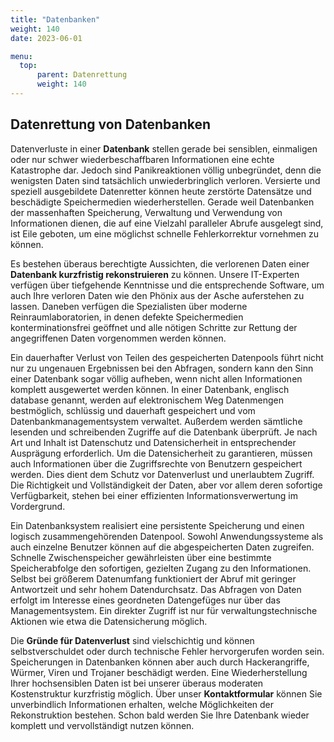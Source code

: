 ```yaml
---
title: "Datenbanken"
weight: 140
date: 2023-06-01

menu:
  top:
      parent: Datenrettung
      weight: 140
---
```


## Datenrettung von Datenbanken

Datenverluste in einer **Datenbank** stellen gerade bei sensiblen, einmaligen oder nur schwer wiederbeschaffbaren Informationen eine echte Katastrophe dar. Jedoch sind Panikreaktionen völlig unbegründet, denn die wenigsten Daten sind tatsächlich unwiederbringlich verloren. Versierte und speziell ausgebildete Datenretter können heute zerstörte Datensätze und beschädigte Speichermedien wiederherstellen. Gerade weil Datenbanken der massenhaften Speicherung, Verwaltung und Verwendung von Informationen dienen, die auf eine Vielzahl paralleler Abrufe ausgelegt sind, ist Eile geboten, um eine möglichst schnelle Fehlerkorrektur vornehmen zu können.

Es bestehen überaus berechtigte Aussichten, die verlorenen Daten einer **Datenbank kurzfristig rekonstruieren** zu können. Unsere IT-Experten verfügen über tiefgehende Kenntnisse und die entsprechende Software, um auch Ihre verloren Daten wie den Phönix aus der Asche auferstehen zu lassen. Daneben verfügen die Spezialisten über moderne Reinraumlaboratorien, in denen defekte Speichermedien konterminationsfrei geöffnet und alle nötigen Schritte zur Rettung der angegriffenen Daten vorgenommen werden können.

Ein dauerhafter Verlust von Teilen des gespeicherten Datenpools führt nicht nur zu ungenauen Ergebnissen bei den Abfragen, sondern kann den Sinn einer Datenbank sogar völlig aufheben, wenn nicht allen Informationen komplett ausgewertet werden können. In einer Datenbank, englisch database genannt, werden auf elektronischem Weg Datenmengen bestmöglich, schlüssig und dauerhaft gespeichert und vom Datenbankmanagementsystem verwaltet. Außerdem werden sämtliche lesenden und schreibenden Zugriffe auf die Datenbank überprüft. Je nach Art und Inhalt ist Datenschutz und Datensicherheit in entsprechender Ausprägung erforderlich. Um die Datensicherheit zu garantieren, müssen auch Informationen über die Zugriffsrechte von Benutzern gespeichert werden. Dies dient dem Schutz vor Datenverlust und unerlaubtem Zugriff. Die Richtigkeit und Vollständigkeit der Daten, aber vor allem deren sofortige Verfügbarkeit, stehen bei einer effizienten Informationsverwertung im Vordergrund.

Ein Datenbanksystem realisiert eine persistente Speicherung und einen logisch zusammengehörenden Datenpool. Sowohl Anwendungssysteme als auch einzelne Benutzer können auf die abgespeicherten Daten zugreifen. Schnelle Zwischenspeicher gewährleisten über eine bestimmte Speicherabfolge den sofortigen, gezielten Zugang zu den Informationen. Selbst bei größerem Datenumfang funktioniert der Abruf mit geringer Antwortzeit und sehr hohem Datendurchsatz. Das Abfragen von Daten erfolgt im Interesse eines geordneten Datengefüges nur über das Managementsystem. Ein direkter Zugriff ist nur für verwaltungstechnische Aktionen wie etwa die Datensicherung möglich.

Die **Gründe für Datenverlust** sind vielschichtig und können selbstverschuldet oder durch technische Fehler hervorgerufen worden sein. Speicherungen in Datenbanken können aber auch durch Hackerangriffe, Würmer, Viren und Trojaner beschädigt werden. Eine Wiederherstellung Ihrer hochsensiblen Daten ist bei unserer überaus moderaten Kostenstruktur kurzfristig möglich. Über unser **Kontaktformular** können Sie unverbindlich Informationen erhalten, welche Möglichkeiten der Rekonstruktion bestehen. Schon bald werden Sie Ihre Datenbank wieder komplett und vervollständigt nutzen können.
